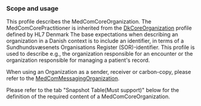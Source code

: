 ### Scope and usage 

This profile describes the MedComCoreOrganization. The MedComCorePractitioner is inherited from the [DkCoreOrganization](https://hl7.dk/fhir/core/1.1.0/StructureDefinition-dk-core-organization.html) profile defined by HL7 Denmark
The base expectations when describing an organization in a Danish context is to include an identifier, in terms of a Sundhundsvæsenets Organisations Register (SOR)-identifier. This profile is used to describe e.g., the organization responsible for an encounter or the organization responsible for managing a patient's record.

When using an Organization as a sender, receiver or carbon-copy, please refer to the [MedComMessagingOrganization](https://build.fhir.org/ig/medcomdk/dk-medcom-messaging/StructureDefinition-medcom-messaging-organization.html). 

Please refer to the tab "Snapshot Table(Must support)" below for the definition of the required content of a MedComCoreOrganization.